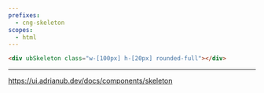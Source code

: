 ```yaml
---
prefixes:
  - cng-skeleton
scopes:
  - html
---
```


```html
<div ubSkeleton class="w-[100px] h-[20px] rounded-full"></div>
```

---

https://ui.adrianub.dev/docs/components/skeleton
